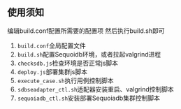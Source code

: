 使用须知
----
编辑build.conf配置所需要的配置项
然后执行build.sh即可  

1.  `build.conf`全局配置文件
2.  `build.sh`配置Sequoidb环境，或者拉起valgrind进程
3.  `checksdb.js`检查环境是否正常js脚本
4.  `deploy.js`部署集群js脚本
5.  `execute_case.sh`执行用例控制脚本
6.  `sdbseadapter_ctl.sh`适配器安装重启、valgrind控制脚本
7.  `sequoiadb_ctl.sh`安装部署Sequoiadb集群控制脚本
